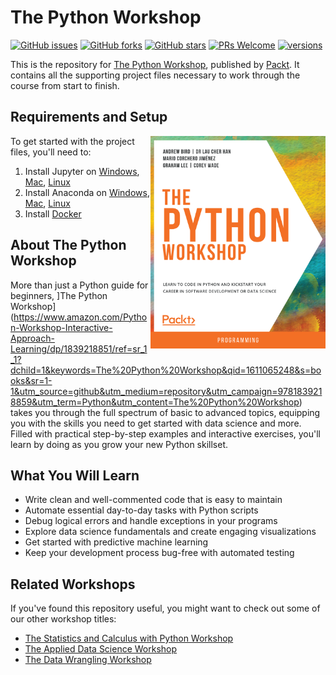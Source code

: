 # The Python Workshop
[![GitHub issues](https://img.shields.io/github/issues/PacktWorkshops/The-Python-Workshop.svg)](https://github.com/PacktWorkshops/The-Python-Workshop/issues)
[![GitHub forks](https://img.shields.io/github/forks/PacktWorkshops/The-Python-Workshop.svg)](https://github.com/PacktWorkshops/The-Python-Workshop/network)
[![GitHub stars](https://img.shields.io/github/stars/PacktWorkshops/The-Python-Workshop.svg)](https://github.com/PacktWorkshops/The-Python-Workshop/stargazers)
[![PRs Welcome](https://img.shields.io/badge/PRs-welcome-brightgreen.svg)](https://github.com/PacktWorkshops/The-Python-Workshop/pulls)
[![versions](https://img.shields.io/pypi/pyversions/pybadges.svg)](https://www.python.org/downloads/)

This is the repository for [The Python Workshop](https://www.amazon.com/Python-Workshop-Interactive-Approach-Learning/dp/1839218851/ref=sr_1_1?dchild=1&keywords=The%20Python%20Workshop&qid=1611065248&s=books&sr=1-1&utm_source=github&utm_medium=repository&utm_campaign=9781839218859&utm_term=Python&utm_content=The%20Python%20Workshop), published by [Packt](https://www.packtpub.com/?utm_source=github). It contains all the supporting project files necessary to work through the course from start to finish.

## Requirements and Setup
<a href="https://www.amazon.com/Python-Workshop-Interactive-Approach-Learning/dp/1839218851/ref=sr_1_1?dchild=1&keywords=The%20Python%20Workshop&qid=1611065248&s=books&sr=1-1&utm_source=github&utm_medium=repository&utm_campaign=9781839218859&utm_term=Python&utm_content=The%20Python%20Workshop"><img src="https://github.com/PacktWorkshops/Workshop-Covers/blob/master/The%20Python%20Workshop.png" alt="The Python Workshop" height="340px" width="280px" align="right" this.target="_blank"></a>

To get started with the project files, you'll need to:
1. Install Jupyter on [Windows](https://www.python.org/downloads/windows/), [Mac](https://www.python.org/downloads/mac-osx/), [Linux](https://www.python.org/downloads/source/)
2. Install Anaconda on [Windows](https://www.anaconda.com/distribution/#windows), [Mac](https://www.anaconda.com/distribution/#macos), [Linux](https://www.anaconda.com/distribution/#linux)
3. Install [Docker](https://docs.docker.com/docker-for-windows/install/)

## About The Python Workshop
More than just a Python guide for beginners, ]The Python Workshop](https://www.amazon.com/Python-Workshop-Interactive-Approach-Learning/dp/1839218851/ref=sr_1_1?dchild=1&keywords=The%20Python%20Workshop&qid=1611065248&s=books&sr=1-1&utm_source=github&utm_medium=repository&utm_campaign=9781839218859&utm_term=Python&utm_content=The%20Python%20Workshop) takes you through the full spectrum of basic to advanced topics, equipping you with the skills you need to get started with data science and more. Filled with practical step-by-step examples and interactive exercises, you'll learn by doing as you grow your new Python skillset.

## What You Will Learn
* Write clean and well-commented code that is easy to maintain
* Automate essential day-to-day tasks with Python scripts
* Debug logical errors and handle exceptions in your programs
* Explore data science fundamentals and create engaging visualizations
* Get started with predictive machine learning
* Keep your development process bug-free with automated testing

## Related Workshops
If you've found this repository useful, you might want to check out some of our other workshop titles:
* [The Statistics and Calculus with Python Workshop](https://www.amazon.com/Statistics-Calculus-Python-Workshop-comprehensive/dp/1800209762/ref=tmm_pap_swatch_0?_encoding=UTF8&qid=1611065425&sr=1-1-fkmr1&utm_source=github&utm_medium=repository&utm_campaign=9781801078719&utm_term=Statistics%20and%20Calculus%20with%20Python&utm_content=The%20Statistics%20and%20Calculus%20with%20Python%20Workshop)
* [The Applied Data Science Workshop](https://www.amazon.com/Applied-Data-Science-Workshop-applications/dp/1800202504/ref=tmm_pap_swatch_0?_encoding=UTF8&qid=1611064853&sr=1-1&utm_source=github&utm_medium=repository&utm_campaign=9781800202504&utm_term=Applied%20Data%20Science&utm_content=The%20Applied%20Data%20Science%20Workshop)
* [The Data Wrangling Workshop](https://www.amazon.com/Data-Wrangling-Workshop-actionable-insights/dp/1839215003/ref=tmm_pap_swatch_0?_encoding=UTF8&qid=1611065162&sr=1-1&utm_source=github&utm_medium=repository&utm_campaign=9781801078955&utm_term=Data%20Wrangling&utm_content=The%20Data%20Wrangling%20Workshop)
